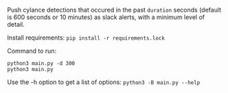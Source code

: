 Push cylance detections that occured in the past `duration` seconds (default is 600 seconds or 10 minutes) as slack alerts, with a minimum level of detail.

Install requirements: `pip install -r requirements.lock`

Command to run:
```
python3 main.py -d 300
python3 main.py
```
Use the -h option to get a list of options: `python3 -B main.py --help`